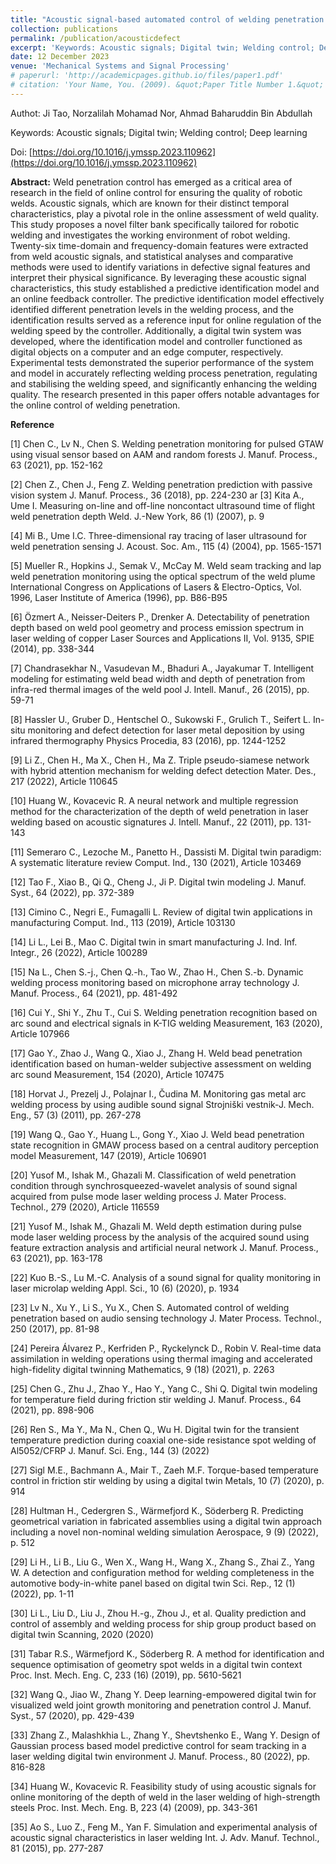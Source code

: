 ```yaml
---
title: "Acoustic signal-based automated control of welding penetration using digital twin technology"
collection: publications
permalink: /publication/acousticdefect
excerpt: 'Keywords: Acoustic signals; Digital twin; Welding control; Deep learning'
date: 12 December 2023
venue: 'Mechanical Systems and Signal Processing'
# paperurl: 'http://academicpages.github.io/files/paper1.pdf'
# citation: 'Your Name, You. (2009). &quot;Paper Title Number 1.&quot; <i>Journal 1</i>. 1(1).'
---
```

Authot: Ji Tao, Norzalilah Mohamad Nor, Ahmad Baharuddin Bin Abdullah

Keywords: Acoustic signals; Digital twin; Welding control; Deep learning

Doi: [https://doi.org/10.1016/j.ymssp.2023.110962](https://doi.org/10.1016/j.ymssp.2023.110962)

**Abstract:**
Weld penetration control has emerged as a critical area of research in the field of online control 
for ensuring the quality of robotic welds. Acoustic signals, which are known for their distinct 
temporal characteristics, play a pivotal role in the online assessment of weld quality. This study 
proposes a novel filter bank specifically tailored for robotic welding and investigates the working 
environment of robot welding. Twenty-six time-domain and frequency-domain features were extracted 
from weld acoustic signals, and statistical analyses and comparative methods were used to identify 
variations in defective signal features and interpret their physical significance. By leveraging 
these acoustic signal characteristics, this study established a predictive identification model 
and an online feedback controller. The predictive identification model effectively identified 
different penetration levels in the welding process, and the identification results served as a 
reference input for online regulation of the welding speed by the controller. Additionally, a 
digital twin system was developed, where the identification model and controller functioned as 
digital objects on a computer and an edge computer, respectively. Experimental tests demonstrated 
the superior performance of the system and model in accurately reflecting welding process 
penetration, regulating and stabilising the welding speed, and significantly enhancing the 
welding quality. The research presented in this paper offers notable advantages for the online 
control of welding penetration.

**Reference**

[1]
Chen C., Lv N., Chen S.
Welding penetration monitoring for pulsed GTAW using visual sensor based on AAM and random forests
J. Manuf. Process., 63 (2021), pp. 152-162

[2]
Chen Z., Chen J., Feng Z.
Welding penetration prediction with passive vision system
J. Manuf. Process., 36 (2018), pp. 224-230
ar
[3]
Kita A., Ume I.
Measuring on-line and off-line noncontact ultrasound time of flight weld penetration depth
Weld. J.-New York, 86 (1) (2007), p. 9

[4]
Mi B., Ume I.C.
Three-dimensional ray tracing of laser ultrasound for weld penetration sensing
J. Acoust. Soc. Am., 115 (4) (2004), pp. 1565-1571

[5]
Mueller R., Hopkins J., Semak V., McCay M.
Weld seam tracking and lap weld penetration monitoring using the optical spectrum of the weld plume
International Congress on Applications of Lasers & Electro-Optics, Vol. 1996, Laser Institute of America (1996), pp. B86-B95

[6]
Özmert A., Neisser-Deiters P., Drenker A.
Detectability of penetration depth based on weld pool geometry and process emission spectrum in laser welding of copper
Laser Sources and Applications II, Vol. 9135, SPIE (2014), pp. 338-344

[7]
Chandrasekhar N., Vasudevan M., Bhaduri A., Jayakumar T.
Intelligent modeling for estimating weld bead width and depth of penetration from infra-red thermal images of the weld pool
J. Intell. Manuf., 26 (2015), pp. 59-71

[8]
Hassler U., Gruber D., Hentschel O., Sukowski F., Grulich T., Seifert L.
In-situ monitoring and defect detection for laser metal deposition by using infrared thermography
Physics Procedia, 83 (2016), pp. 1244-1252

[9]
Li Z., Chen H., Ma X., Chen H., Ma Z.
Triple pseudo-siamese network with hybrid attention mechanism for welding defect detection
Mater. Des., 217 (2022), Article 110645

[10]
Huang W., Kovacevic R.
A neural network and multiple regression method for the characterization of the depth of weld penetration in laser welding based on acoustic signatures
J. Intell. Manuf., 22 (2011), pp. 131-143

[11]
Semeraro C., Lezoche M., Panetto H., Dassisti M.
Digital twin paradigm: A systematic literature review
Comput. Ind., 130 (2021), Article 103469

[12]
Tao F., Xiao B., Qi Q., Cheng J., Ji P.
Digital twin modeling
J. Manuf. Syst., 64 (2022), pp. 372-389

[13]
Cimino C., Negri E., Fumagalli L.
Review of digital twin applications in manufacturing
Comput. Ind., 113 (2019), Article 103130

[14]
Li L., Lei B., Mao C.
Digital twin in smart manufacturing
J. Ind. Inf. Integr., 26 (2022), Article 100289

[15]
Na L., Chen S.-j., Chen Q.-h., Tao W., Zhao H., Chen S.-b.
Dynamic welding process monitoring based on microphone array technology
J. Manuf. Process., 64 (2021), pp. 481-492

[16]
Cui Y., Shi Y., Zhu T., Cui S.
Welding penetration recognition based on arc sound and electrical signals in K-TIG welding
Measurement, 163 (2020), Article 107966

[17]
Gao Y., Zhao J., Wang Q., Xiao J., Zhang H.
Weld bead penetration identification based on human-welder subjective assessment on welding arc sound
Measurement, 154 (2020), Article 107475

[18]
Horvat J., Prezelj J., Polajnar I., Čudina M.
Monitoring gas metal arc welding process by using audible sound signal
Strojniški vestnik-J. Mech. Eng., 57 (3) (2011), pp. 267-278

[19]
Wang Q., Gao Y., Huang L., Gong Y., Xiao J.
Weld bead penetration state recognition in GMAW process based on a central auditory perception model
Measurement, 147 (2019), Article 106901

[20]
Yusof M., Ishak M., Ghazali M.
Classification of weld penetration condition through synchrosqueezed-wavelet analysis of sound signal acquired from pulse mode laser welding process
J. Mater Process. Technol., 279 (2020), Article 116559

[21]
Yusof M., Ishak M., Ghazali M.
Weld depth estimation during pulse mode laser welding process by the analysis of the acquired sound using feature extraction analysis and artificial neural network
J. Manuf. Process., 63 (2021), pp. 163-178

[22]
Kuo B.-S., Lu M.-C.
Analysis of a sound signal for quality monitoring in laser microlap welding
Appl. Sci., 10 (6) (2020), p. 1934

[23]
Lv N., Xu Y., Li S., Yu X., Chen S.
Automated control of welding penetration based on audio sensing technology
J. Mater Process. Technol., 250 (2017), pp. 81-98

[24]
Pereira Álvarez P., Kerfriden P., Ryckelynck D., Robin V.
Real-time data assimilation in welding operations using thermal imaging and accelerated high-fidelity digital twinning
Mathematics, 9 (18) (2021), p. 2263

[25]
Chen G., Zhu J., Zhao Y., Hao Y., Yang C., Shi Q.
Digital twin modeling for temperature field during friction stir welding
J. Manuf. Process., 64 (2021), pp. 898-906

[26]
Ren S., Ma Y., Ma N., Chen Q., Wu H.
Digital twin for the transient temperature prediction during coaxial one-side resistance spot welding of Al5052/CFRP
J. Manuf. Sci. Eng., 144 (3) (2022)

[27]
Sigl M.E., Bachmann A., Mair T., Zaeh M.F.
Torque-based temperature control in friction stir welding by using a digital twin
Metals, 10 (7) (2020), p. 914

[28]
Hultman H., Cedergren S., Wärmefjord K., Söderberg R.
Predicting geometrical variation in fabricated assemblies using a digital twin approach including a novel non-nominal welding simulation
Aerospace, 9 (9) (2022), p. 512

[29]
Li H., Li B., Liu G., Wen X., Wang H., Wang X., Zhang S., Zhai Z., Yang W.
A detection and configuration method for welding completeness in the automotive body-in-white panel based on digital twin
Sci. Rep., 12 (1) (2022), pp. 1-11

[30]
Li L., Liu D., Liu J., Zhou H.-g., Zhou J., et al.
Quality prediction and control of assembly and welding process for ship group product based on digital twin
Scanning, 2020 (2020)

[31]
Tabar R.S., Wärmefjord K., Söderberg R.
A method for identification and sequence optimisation of geometry spot welds in a digital twin context
Proc. Inst. Mech. Eng. C, 233 (16) (2019), pp. 5610-5621

[32]
Wang Q., Jiao W., Zhang Y.
Deep learning-empowered digital twin for visualized weld joint growth monitoring and penetration control
J. Manuf. Syst., 57 (2020), pp. 429-439

[33]
Zhang Z., Malashkhia L., Zhang Y., Shevtshenko E., Wang Y.
Design of Gaussian process based model predictive control for seam tracking in a laser welding digital twin environment
J. Manuf. Process., 80 (2022), pp. 816-828

[34]
Huang W., Kovacevic R.
Feasibility study of using acoustic signals for online monitoring of the depth of weld in the laser welding of high-strength steels
Proc. Inst. Mech. Eng. B, 223 (4) (2009), pp. 343-361

[35]
Ao S., Luo Z., Feng M., Yan F.
Simulation and experimental analysis of acoustic signal characteristics in laser welding
Int. J. Adv. Manuf. Technol., 81 (2015), pp. 277-287